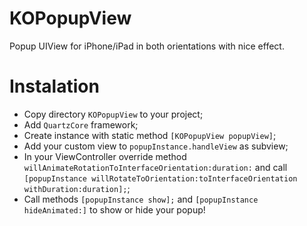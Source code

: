KOPopupView
===========

Popup UIView for iPhone/iPad in both orientations with nice effect. 

Instalation
===========

- Copy directory `KOPopupView` to your project;
- Add `QuartzCore` framework;
- Create instance with static method `[KOPopupView popupView]`;
- Add your custom view to `popupInstance.handleView` as subview;
- In your ViewController override method `willAnimateRotationToInterfaceOrientation:duration:` and call `[popupInstance willRotateToOrientation:toInterfaceOrientation withDuration:duration];`;
- Call methods `[popupInstance show];` and `[popupInstance hideAnimated:]` to show or hide your popup!


